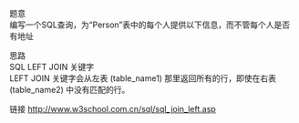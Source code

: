 题意  
编写一个SQL查询，为“Person”表中的每个人提供以下信息，而不管每个人是否有地址

思路  
SQL LEFT JOIN 关键字  
LEFT JOIN 关键字会从左表 (table_name1) 那里返回所有的行，即使在右表 (table_name2) 中没有匹配的行。

链接
http://www.w3school.com.cn/sql/sql_join_left.asp
